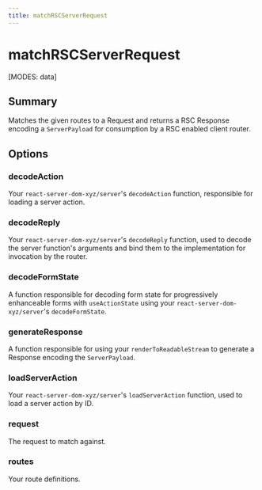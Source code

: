 ```yaml
---
title: matchRSCServerRequest
---
```


# matchRSCServerRequest

[MODES: data]

## Summary

Matches the given routes to a Request and returns a RSC Response encoding a `ServerPayload` for consumption by a RSC enabled client router.

## Options

### decodeAction

Your `react-server-dom-xyz/server`'s `decodeAction` function, responsible for loading a server action.

### decodeReply

Your `react-server-dom-xyz/server`'s `decodeReply` function, used to decode the server function's arguments and bind them to the implementation for invocation by the router.

### decodeFormState

A function responsible for decoding form state for progressively enhanceable forms with `useActionState` using your `react-server-dom-xyz/server`'s `decodeFormState`.

### generateResponse

A function responsible for using your `renderToReadableStream` to generate a Response encoding the `ServerPayload`.

### loadServerAction

Your `react-server-dom-xyz/server`'s `loadServerAction` function, used to load a server action by ID.

### request

The request to match against.

### routes

Your route definitions.
